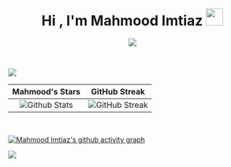 <h1 align="center">Hi , I'm Mahmood Imtiaz <img src="https://media.giphy.com/media/hvRJCLFzcasrR4ia7z/giphy.gif" width="35"></h1>
<p align="center">
  <a href="https://github.com/DenverCoder1/readme-typing-svg"><img src="https://readme-typing-svg.herokuapp.com?lines=Full+Stack+Mobile+App+Devloper;Native+Android+Devloper;Flutter+Devloper&center=true&width=380&height=45"></a>
</p>

<br>


![](https://komarev.com/ghpvc/?username=MahmoodImtiaz93&color=blue)

 |                                                                                                      Mahmood's Stars                                                                                                       |                                                           GitHub Streak                                                         |      
|:-------------------------------------------------------------------------------------------------------------------------------------------------------------------------------------------------------------------------:|:---------------------------------------------------------------------------------------------------------------------------------:|
| ![Github Stats](https://github-readme-stats-sigma-five.vercel.app/api?username=MahmoodImtiaz93&show_icons=true&locale=en&count_private=true&custom_title=My%20GitHub%20Stats&disable_animations=true&theme=algolia) | ![GitHub Streak](https://streak-stats.demolab.com?user=MahmoodImtiaz93&theme=algolia)|

<br>

 

[![Mahmood Imtiaz's github activity graph](https://github-readme-activity-graph.cyclic.app/graph?username=MahmoodImtiaz93&theme=react-dark)](https://github.com/MahmoodImtiaz93/github-readme-activity-graph)


![](https://github-profile-trophy.vercel.app/?username=MahmoodImtiaz93&theme=algolia)


